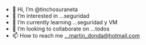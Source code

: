 - 👋 Hi, I’m @tinchosuraneta
- 👀 I’m interested in ...seguridad
- 🌱 I’m currently learning ...seguridad y VM
- 💞️ I’m looking to collaborate on ...todos
- 📫 How to reach me ...martin_donda@hotmail.com

<!---
tinchosuraneta/tinchosuraneta is a ✨ special ✨ repository because its `README.md` (this file) appears on your GitHub profile.
You can click the Preview link to take a look at your changes.
--->
